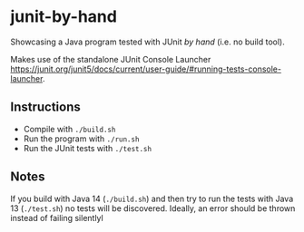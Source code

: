 # junit-by-hand

Showcasing a Java program tested with JUnit *by hand* (i.e. no build tool).

Makes use of the standalone JUnit Console Launcher <https://junit.org/junit5/docs/current/user-guide/#running-tests-console-launcher>.

## Instructions

* Compile with `./build.sh`
* Run the program with `./run.sh`
* Run the JUnit tests with `./test.sh`

## Notes

If you build with Java 14 (`./build.sh`) and then try to run the tests with Java 13 (`./test.sh`) no tests will be
discovered. Ideally, an error should be thrown instead of failing silentlyl